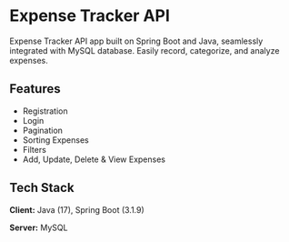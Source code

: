 
# Expense Tracker API

Expense Tracker API app built on Spring Boot and Java, seamlessly integrated with MySQL database. Easily record, categorize, and analyze expenses.


## Features

- Registration
- Login
- Pagination
- Sorting Expenses
- Filters
- Add, Update, Delete & View Expenses


## Tech Stack

**Client:** Java (17), Spring Boot (3.1.9)

**Server:** MySQL

